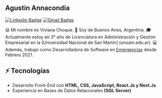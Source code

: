 <h2>Agustin Annacondia</h2>

[![Linkedin Badge](https://img.shields.io/badge/-agustinannacondia-blue?style=flat-square&logo=Linkedin&logoColor=white&link=https://www.linkedin.com/in/vivianachoque/)](https://www.linkedin.com/in/vivianachoque/) 
[![Gmail Badge](https://img.shields.io/badge/-vivianaachoque@gmail.com-c14438?style=flat-square&logo=Gmail&logoColor=white&link=mailto:vivianaachoque@gmail.com)](mailto:vivianaachoque@gmail.com)


😃 Mi nombre es Viviana Choque. 🏡 Soy de Buenos Aires, Argentina. 🎓 Actualmente estoy en 3° año de Licenciatura en Administración y Gestión Empresarial en la [Universidad Nacional de San Martin] (unsam.edu.ar). 
💻 Además, trabajo como Desarrolladora de Software en [Emergencias](https://www.emergencias.com.ar/) desde Febrero 2021.

## ⚡ Tecnologías

- Desarrollo Front-End con **HTML, CSS, JavaScript, React.Js y Next.Js**
- Experiencia en Bases de Datos Relacionales **(SQL Server)**
